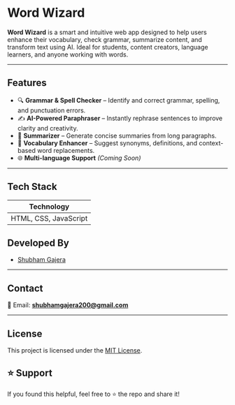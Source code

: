 
#  Word Wizard

**Word Wizard** is a smart and intuitive web app designed to help users enhance their vocabulary, check grammar, summarize content, and transform text using AI. Ideal for students, content creators, language learners, and anyone working with words.

---

##  Features

- 🔍 **Grammar & Spell Checker** – Identify and correct grammar, spelling, and punctuation errors.
- ✍️ **AI-Powered Paraphraser** – Instantly rephrase sentences to improve clarity and creativity.
- 🧠 **Summarizer** – Generate concise summaries from long paragraphs.
- 🧾 **Vocabulary Enhancer** – Suggest synonyms, definitions, and context-based word replacements.
- 🌐 **Multi-language Support** *(Coming Soon)*

---

## Tech Stack

| Technology 
|------------|
 | HTML, CSS, JavaScript |



## Developed By

- [Shubham Gajera](https://www.linkedin.com/in/shubham-gajera-2135b8268)

---

## Contact

📧 Email: **shubhamgajera200@gmail.com**  

---

## License

This project is licensed under the [MIT License](LICENSE).


<!-- shubham -->
## ⭐️ Support
If you found this helpful, feel free to ⭐ the repo and share it!
